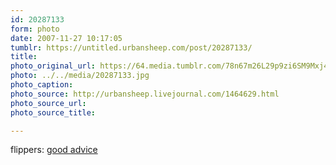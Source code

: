 ```yaml
---
id: 20287133
form: photo
date: 2007-11-27 10:17:05
tumblr: https://untitled.urbansheep.com/post/20287133/
title:
photo_original_url: https://64.media.tumblr.com/78n67m26L29p9zi6SM9Mxj47_1280.jpg
photo: ../../media/20287133.jpg
photo_caption:
photo_source: http://urbansheep.livejournal.com/1464629.html
photo_source_url:
photo_source_title:

---
```


<p>flippers: <a href="http://www.flickr.com/photos/flippers/2062936558/">good advice</a></p>
